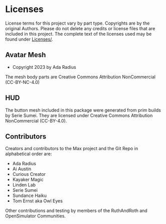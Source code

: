 # Licenses

License terms for this project vary by part type. Copyrights are by the original Authors.
Please do not delete any credits or license files that are included in this project. The
complete text of the licenses used may be found under [Licenses/](Licenses).

## Avatar Mesh

* Copyright 2023 by Ada Radius

The mesh body parts are Creative Commons Attribution NonCommercial (CC-BY-NC-4.0)

## HUD

The button mesh included in this package were generated from prim builds by Serie Sumei.  They
are licensed under Creative Commons Attribution NonCommercial (CC-BY-4.0).

## Contributors

Creators and contributors to the Max project and the Git Repo in alphabetical order are:

* Ada Radius
* Ai Austin
* Curious Creator
* Kayaker Magic
* Linden Lab
* Serie Sumei
* Sundance Haiku
* Tom Ernst aka Owl Eyes

Other contributions and testing by members of the RuthAndRoth and OpenSimulator Communities.
